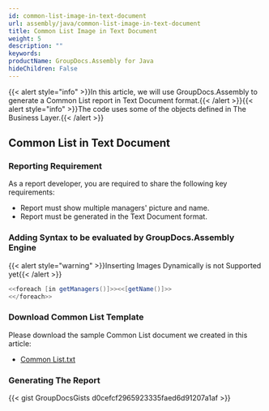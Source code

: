 ```yaml
---
id: common-list-image-in-text-document
url: assembly/java/common-list-image-in-text-document
title: Common List Image in Text Document
weight: 5
description: ""
keywords: 
productName: GroupDocs.Assembly for Java
hideChildren: False
---
```

{{< alert style="info" >}}In this article, we will use GroupDocs.Assembly to generate a Common List report in Text Document format.{{< /alert >}}{{< alert style="info" >}}The code uses some of the objects defined in The Business Layer.{{< /alert >}}

## Common List in Text Document

### Reporting Requirement

As a report developer, you are required to share the following key requirements:

*   Report must show multiple managers' picture and name.
*   Report must be generated in the Text Document format.

### Adding Syntax to be evaluated by GroupDocs.Assembly Engine

{{< alert style="warning" >}}Inserting Images Dynamically is not Supported yet{{< /alert >}}

```java
<<foreach [in getManagers()]>><<[getName()]>>
<</foreach>>

```

### Download Common List Template

Please download the sample Common List document we created in this article:

*   [Common List.txt](https://github.com/groupdocs-assembly/GroupDocs.Assembly-for-Java/blob/master/Examples/GroupDocs.Assembly.Examples.Java/Data/Storage/Text%20Templates/Common%20List.txt?raw=true)

### Generating The Report

{{< gist GroupDocsGists d0cefcf2965923335faed6d91207a1af >}}


